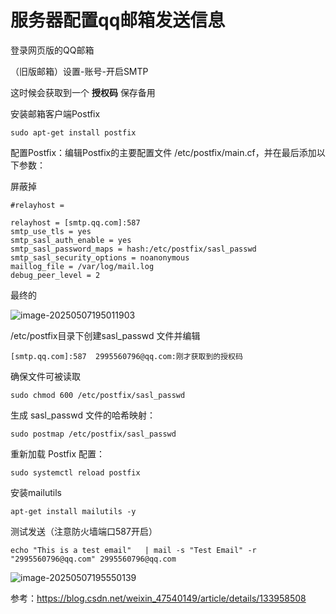 

# 服务器配置qq邮箱发送信息

登录网页版的QQ邮箱

（旧版邮箱）设置-账号-开启SMTP

这时候会获取到一个 **授权码**  保存备用



安装邮箱客户端Postfix

```
sudo apt-get install postfix
```

配置Postfix：编辑Postfix的主要配置文件 /etc/postfix/main.cf，并在最后添加以下参数：

屏蔽掉

```
#relayhost = 
```

```
relayhost = [smtp.qq.com]:587
smtp_use_tls = yes
smtp_sasl_auth_enable = yes
smtp_sasl_password_maps = hash:/etc/postfix/sasl_passwd
smtp_sasl_security_options = noanonymous
maillog_file = /var/log/mail.log
debug_peer_level = 2

```

最终的

![image-20250507195011903](https://newbie-typora.oss-cn-shenzhen.aliyuncs.com/TyporaJPG/image-20250507195011903.png)

 /etc/postfix目录下创建sasl_passwd 文件并编辑

```
[smtp.qq.com]:587  2995560796@qq.com:刚才获取到的授权码
```

确保文件可被读取

```
sudo chmod 600 /etc/postfix/sasl_passwd
```

生成 sasl_passwd 文件的哈希映射：

```
sudo postmap /etc/postfix/sasl_passwd
```

重新加载 Postfix 配置：

```
sudo systemctl reload postfix
```



安装mailutils

```
apt-get install mailutils -y
```

测试发送（注意防火墙端口587开启）

```
echo "This is a test email"   | mail -s "Test Email" -r "2995560796@qq.com" 2995560796@qq.com
```



![image-20250507195550139](https://newbie-typora.oss-cn-shenzhen.aliyuncs.com/TyporaJPG/image-20250507195550139.png)



参考：https://blog.csdn.net/weixin_47540149/article/details/133958508